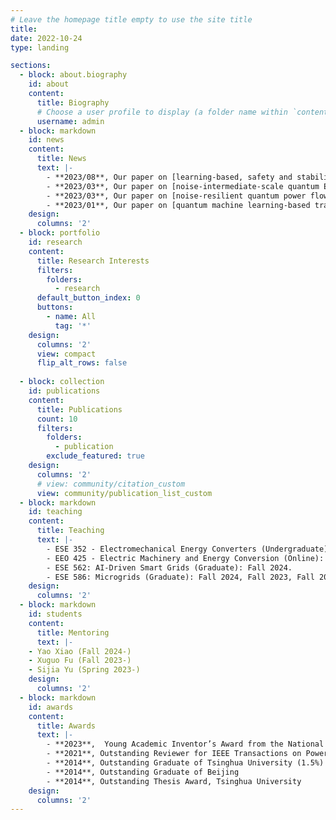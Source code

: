 ```yaml
---
# Leave the homepage title empty to use the site title
title:
date: 2022-10-24
type: landing

sections:
  - block: about.biography
    id: about
    content:
      title: Biography
      # Choose a user profile to display (a folder name within `content/authors/`)
      username: admin
  - block: markdown
    id: news
    content:
      title: News
      text: |-
        - **2023/08**, Our paper on [learning-based, safety and stability-certified microgrid control](https://ieeexplore.ieee.org/abstract/document/10233047) is accepted by IEEE Transactions on Smart Grid.
        - **2023/03**, Our paper on [noise-intermediate-scale quantum EMTP](https://ieeexplore.ieee.org/abstract/document/9769895) is published by IEEE Transactions on Power Systems.
        - **2023/03**, Our paper on [noise-resilient quantum power flow](https://ieeexplore.ieee.org/abstract/document/10144277) is accepted by iEnergy.
        - **2023/01**, Our paper on [quantum machine learning-based transient stability assessment](https://ieeexplore.ieee.org/abstract/document/9737359) is published by IEEE Transactions on Power Systems.
    design:
      columns: '2'
  - block: portfolio
    id: research
    content:
      title: Research Interests
      filters:
        folders:
          - research
      default_button_index: 0
      buttons:
        - name: All
          tag: '*'
    design:
      columns: '2'
      view: compact
      flip_alt_rows: false
  
  - block: collection
    id: publications
    content:
      title: Publications
      count: 10
      filters:
        folders:
          - publication
        exclude_featured: true
    design:
      columns: '2'
      # view: community/citation_custom
      view: community/publication_list_custom
  - block: markdown
    id: teaching
    content:
      title: Teaching
      text: |-
        - ESE 352 - Electromechanical Energy Converters (Undergraduate): Fall 2024, Fall 2023, Fall 2022.
        - EEO 425 - Electric Machinery and Energy Conversion (Online): Fall 2024, Fall 2023, Fall 2022.
        - ESE 562: AI-Driven Smart Grids (Graduate): Fall 2024.
        - ESE 586: Microgrids (Graduate): Fall 2024, Fall 2023, Fall 2022, Spring 2022, Spring 2021.
    design:
      columns: '2'
  - block: markdown
    id: students
    content:
      title: Mentoring
      text: |-
    - Yao Xiao (Fall 2024-)
    - Xuguo Fu (Fall 2023-)
    - Sijia Yu (Spring 2023-)
    design:
      columns: '2'
  - block: markdown
    id: awards
    content:
      title: Awards
      text: |-
        - **2023**,  Young Academic Inventor’s Award from the National Academy of Inventors (NAI) Stony Brook University Chapter, recognized for her ”fundamental work in quantum computing techniques for large-scale power system problems”
        - **2021**, Outstanding Reviewer for IEEE Transactions on Power Systems
        - **2014**, Outstanding Graduate of Tsinghua University (1.5%) 
        - **2014**, Outstanding Graduate of Beijing
        - **2014**, Outstanding Thesis Award, Tsinghua University
    design:
      columns: '2'
---
```

